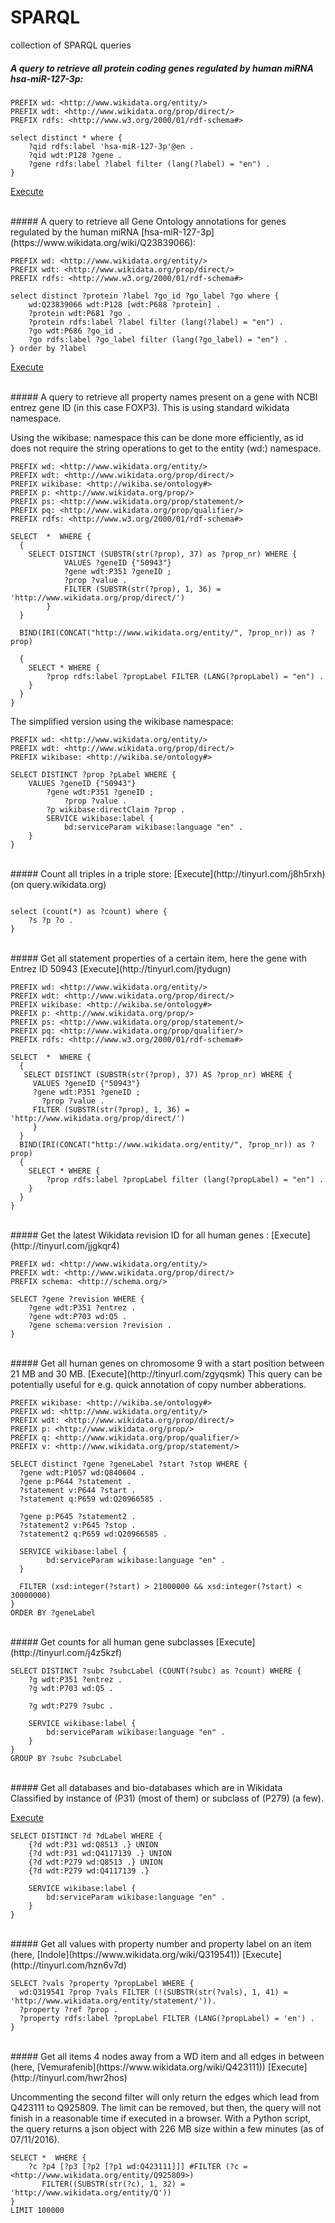 # SPARQL
collection of SPARQL queries

##### A query to retrieve all protein coding genes regulated by human miRNA hsa-miR-127-3p: 

```sparql
PREFIX wd: <http://www.wikidata.org/entity/>
PREFIX wdt: <http://www.wikidata.org/prop/direct/>
PREFIX rdfs: <http://www.w3.org/2000/01/rdf-schema#>

select distinct * where {
    ?qid rdfs:label 'hsa-miR-127-3p'@en .
	?qid wdt:P128 ?gene .
  	?gene rdfs:label ?label filter (lang(?label) = "en") .
}

```
[Execute](http://tinyurl.com/zmz4ekt)

<br/>
##### A query to retrieve all Gene Ontology annotations for genes regulated by the human miRNA [hsa-miR-127-3p](https://www.wikidata.org/wiki/Q23839066):

```sparql
PREFIX wd: <http://www.wikidata.org/entity/>
PREFIX wdt: <http://www.wikidata.org/prop/direct/>
PREFIX rdfs: <http://www.w3.org/2000/01/rdf-schema#>

select distinct ?protein ?label ?go_id ?go_label ?go where {
	wd:Q23839066 wdt:P128 [wdt:P688 ?protein] .
  	?protein wdt:P681 ?go .
  	?protein rdfs:label ?label filter (lang(?label) = "en") .
  	?go wdt:P686 ?go_id .
  	?go rdfs:label ?go_label filter (lang(?go_label) = "en") .
} order by ?label

```
[Execute](http://tinyurl.com/gpj48ps)

<br/>
##### A query to retrieve all property names present on a gene with NCBI entrez gene ID (in this case FOXP3). This is using standard wikidata namespace.

Using the wikibase: namespace this can be done more efficiently, as id does not require the string operations to get to the entity (wd:) namespace.

```sparql
PREFIX wd: <http://www.wikidata.org/entity/>
PREFIX wdt: <http://www.wikidata.org/prop/direct/>
PREFIX wikibase: <http://wikiba.se/ontology#>
PREFIX p: <http://www.wikidata.org/prop/>
PREFIX ps: <http://www.wikidata.org/prop/statement/>
PREFIX pq: <http://www.wikidata.org/prop/qualifier/>
PREFIX rdfs: <http://www.w3.org/2000/01/rdf-schema#>

SELECT  *  WHERE {
  {
   	SELECT DISTINCT (SUBSTR(str(?prop), 37) as ?prop_nr) WHERE {
     		VALUES ?geneID {"50943"}
     		?gene wdt:P351 ?geneID ;
     		?prop ?value .
     		FILTER (SUBSTR(str(?prop), 1, 36) = 'http://www.wikidata.org/prop/direct/')
     	}     
  }
  
  BIND(IRI(CONCAT("http://www.wikidata.org/entity/", ?prop_nr)) as ?prop)
  
  {
   	SELECT * WHERE {
  		?prop rdfs:label ?propLabel FILTER (LANG(?propLabel) = "en") .
   	}
  }
}
```

The simplified version using the wikibase namespace:
```sparql
PREFIX wd: <http://www.wikidata.org/entity/>
PREFIX wdt: <http://www.wikidata.org/prop/direct/>
PREFIX wikibase: <http://wikiba.se/ontology#>

SELECT DISTINCT ?prop ?pLabel WHERE {
	VALUES ?geneID {"50943"}
        ?gene wdt:P351 ?geneID ;
        	?prop ?value .
      	?p wikibase:directClaim ?prop .
        SERVICE wikibase:label {
     		bd:serviceParam wikibase:language "en" .
  	}  
}     
```

<br/>
##### Count all triples in a triple store:
[Execute](http://tinyurl.com/j8h5rxh) (on query.wikidata.org)

```sparql

select (count(*) as ?count) where {
	?s ?p ?o .
}

```
<br/>
##### Get all statement properties of a certain item, here the gene with Entrez ID 50943
[Execute](http://tinyurl.com/jtydugn)

```sparql
PREFIX wd: <http://www.wikidata.org/entity/>
PREFIX wdt: <http://www.wikidata.org/prop/direct/>
PREFIX wikibase: <http://wikiba.se/ontology#>
PREFIX p: <http://www.wikidata.org/prop/>
PREFIX ps: <http://www.wikidata.org/prop/statement/>
PREFIX pq: <http://www.wikidata.org/prop/qualifier/>
PREFIX rdfs: <http://www.w3.org/2000/01/rdf-schema#>

SELECT  *  WHERE {
  {
   SELECT DISTINCT (SUBSTR(str(?prop), 37) AS ?prop_nr) WHERE {
     VALUES ?geneID {"50943"}
     ?gene wdt:P351 ?geneID ;
       ?prop ?value .
     FILTER (SUBSTR(str(?prop), 1, 36) = 'http://www.wikidata.org/prop/direct/')
     }     
  }
  BIND(IRI(CONCAT("http://www.wikidata.org/entity/", ?prop_nr)) as ?prop)
  {
  	SELECT * WHERE {
  		?prop rdfs:label ?propLabel filter (lang(?propLabel) = "en") .
   	}
  }
}
```
<br/>
##### Get the latest Wikidata revision ID for all human genes :
[Execute](http://tinyurl.com/jjgkqr4)

```sparql
PREFIX wd: <http://www.wikidata.org/entity/>
PREFIX wdt: <http://www.wikidata.org/prop/direct/>
PREFIX schema: <http://schema.org/>

SELECT ?gene ?revision WHERE {
	?gene wdt:P351 ?entrez . 
  	?gene wdt:P703 wd:Q5 .
    ?gene schema:version ?revision . 
}
```
<br/>
##### Get all human genes on chromosome 9 with a start position between 21 MB and 30 MB.
[Execute](http://tinyurl.com/zgyqsmk)
This query can be potentially useful for e.g. quick annotation of copy number abberations.

```sparql
PREFIX wikibase: <http://wikiba.se/ontology#>
PREFIX wd: <http://www.wikidata.org/entity/> 
PREFIX wdt: <http://www.wikidata.org/prop/direct/>
PREFIX p: <http://www.wikidata.org/prop/>
PREFIX q: <http://www.wikidata.org/prop/qualifier/>
PREFIX v: <http://www.wikidata.org/prop/statement/>

SELECT distinct ?gene ?geneLabel ?start ?stop WHERE {
  ?gene wdt:P1057 wd:Q840604 .
  ?gene p:P644 ?statement .
  ?statement v:P644 ?start .
  ?statement q:P659 wd:Q20966585 . 
  
  ?gene p:P645 ?statement2 .
  ?statement2 v:P645 ?stop .
  ?statement2 q:P659 wd:Q20966585 . 
  
  SERVICE wikibase:label {
        bd:serviceParam wikibase:language "en" .
  }
  
  FILTER (xsd:integer(?start) > 21000000 && xsd:integer(?start) < 30000000)
}
ORDER BY ?geneLabel
```
<br/>
##### Get counts for all human gene subclasses
[Execute](http://tinyurl.com/j4z5kzf)

```sparql
SELECT DISTINCT ?subc ?subcLabel (COUNT(?subc) as ?count) WHERE {
    ?g wdt:P351 ?entrez .
    ?g wdt:P703 wd:Q5 .
  
    ?g wdt:P279 ?subc .
  
    SERVICE wikibase:label {
    	bd:serviceParam wikibase:language "en" .
    }  
}
GROUP BY ?subc ?subcLabel
```
<br/>
##### Get all databases and bio-databases which are in Wikidata
Classified by instance of (P31) (most of them) or subclass of (P279) (a few).

[Execute](http://tinyurl.com/zvfo86t)

```sparql
SELECT DISTINCT ?d ?dLabel WHERE {
	{?d wdt:P31 wd:Q8513 .} UNION
	{?d wdt:P31 wd:Q4117139 .} UNION
	{?d wdt:P279 wd:Q8513 .} UNION
	{?d wdt:P279 wd:Q4117139 .}
  
	SERVICE wikibase:label {
		bd:serviceParam wikibase:language "en" .
	}
}
```
<br/>
##### Get all values with property number and property label on an item (here, [Indole](https://www.wikidata.org/wiki/Q319541))
[Execute](http://tinyurl.com/hzn6v7d)

```sparql
SELECT ?vals ?property ?propLabel WHERE {
  wd:Q319541 ?prop ?vals FILTER (!(SUBSTR(str(?vals), 1, 41) = 'http://www.wikidata.org/entity/statement/')).
  ?property ?ref ?prop .
  ?property rdfs:label ?propLabel FILTER (LANG(?propLabel) = 'en') .
}
```
<br/>  
##### Get all items 4 nodes away from a WD item and all edges in between (here, [Vemurafenib](https://www.wikidata.org/wiki/Q423111))
[Execute](http://tinyurl.com/hwr2hos)

Uncommenting the second filter will only return the edges which lead from Q423111 to Q925809. The limit can be removed, but then, the query will not finish in a reasonable time if executed in a browser. With a Python script, the query returns a json object with 226 MB size within a few minutes (as of 07/11/2016). 

```sparql
SELECT *  WHERE {
	?c ?p4 [?p3 [?p2 [?p1 wd:Q423111]]] #FILTER (?c = <http://www.wikidata.org/entity/Q925809>)
       FILTER((SUBSTR(str(?c), 1, 32) = 'http://www.wikidata.org/entity/Q'))
}
LIMIT 100000
```
